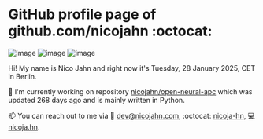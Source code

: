 # GitHub profile page of <!-- github -->github.com/nicojahn<!-- github --> :octocat:

![image](https://img.shields.io/badge/in%20progress%20since-aug.%201996-blue?style=flat) ![image](https://img.shields.io/badge/runs%20on-caffeine-brown?style=flat&logo=buy-me-a-coffee&logoColor=brown) ![image](https://img.shields.io/badge/homepage-blank-white?style=flat&?link=https://nicojahn.com&link=https://nicojahn.com)

Hi! My name is <!-- name -->Nico Jahn<!-- name --> and right now it's <!-- date -->Tuesday, 28 January 2025, CET<!-- date --> in <!-- city -->Berlin<!-- city -->.

🔭 I'm currently working on <!-- projects -->repository [nicojahn/open-neural-apc](https://github.com/nicojahn/open-neural-apc) which was updated 268 days ago and is mainly written in Python<!-- projects -->.

📫 You can reach out to me via <!-- contact -->:email: dev@nicojahn.com, :octocat: [nicoja-hn](https://github.com/nicoja-hn), :computer: [nicoja.hn](https://nicoja.hn)<!-- contact -->.

